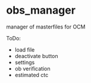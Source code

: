# obs_manager
manager of masterfiles for OCM

ToDo:
* load file
* deactivate button
* settings
* ob verification
* estimated ctc
